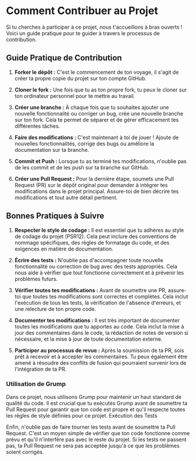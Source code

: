# Comment Contribuer au Projet

Si tu cherches à participer à ce projet, nous t'accueillons à bras ouverts ! Voici un guide pratique pour te guider à
travers le processus de contribution.

## Guide Pratique de Contribution

1. **Forker le dépôt :** C'est le commencement de ton voyage, il s'agit de créer ta propre copie du projet sur ton
   compte GitHub.

2. **Cloner le fork :** Une fois que tu as ton propre fork, tu peux le cloner sur ton ordinateur personnel pour te
   mettre au travail.

3. **Créer une branche :** À chaque fois que tu souhaites ajouter une nouvelle fonctionnalité ou corriger un bug, crée
   une nouvelle branche sur ton fork. Cela te permet de séparer et de gérer efficacement tes différentes tâches.

4. **Faire des modifications :** C'est maintenant à toi de jouer ! Ajoute de nouvelles fonctionnalités, corrige des bugs
   ou améliore la documentation sur ta branche.

5. **Commit et Push :** Lorsque tu as terminé tes modifications, n'oublie pas de les commit et de les push sur ta
   branche sur GitHub.

6. **Créer une Pull Request :** Pour la dernière étape, soumets une Pull Request (PR) sur le dépôt original pour
   demander à intégrer tes modifications dans le projet principal. Assure-toi de bien décrire tes modifications et tout
   autre détail pertinent.

## Bonnes Pratiques à Suivre

1. **Respecter le style de codage :** Il est essentiel que tu adhères au style de codage du projet (PSR12). Cela peut inclure
   des conventions de nommage spécifiques, des règles de formatage du code, et des exigences en matière de
   documentation.

2. **Écrire des tests :** N'oublie pas d'accompagner toute nouvelle fonctionnalité ou correction de bug avec des tests
   appropriés. Cela nous aide à vérifier que tout fonctionne correctement et à prévenir les problèmes futurs.

3. **Vérifier toutes tes modifications :** Avant de soumettre une PR, assure-toi que toutes tes modifications sont
   correctes et complètes. Cela inclut l'exécution de tous les tests, la vérification de l'absence d'erreurs, et une
   relecture de ton propre code.

4. **Documenter tes modifications :** Il est très important de documenter toutes les modifications que tu apportes au
   code. Cela inclut la mise à jour des commentaires dans le code, la rédaction de notes de version si nécessaire, et la
   mise à jour de toute documentation externe.

5. **Participer au processus de revue :** Après la soumission de ta PR, sois prêt à recevoir et à accepter les
   commentaires. Tu peux également être amené à résoudre des conflits de fusion qui pourraient survenir lors de
   l'intégration de ta PR.

### Utilisation de Grump

Dans ce projet, nous utilisons Grump pour maintenir un haut standard de qualité du code. Il est crucial que tu exécutes
Grump avant de soumettre ta Pull Request pour garantir que ton code est propre et qu'il respecte toutes les règles de
style définies pour ce projet.
Exécution des Tests

Enfin, n'oublie pas de faire tourner les tests avant de soumettre ta Pull Request. C'est un moyen simple de vérifier que
ton code fonctionne comme prévu et qu'il n'interfère pas avec le reste du projet. Si les tests ne passent pas, ta Pull
Request ne sera pas acceptée jusqu'à ce que les problèmes soient corrigés.